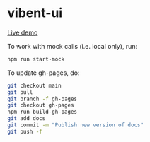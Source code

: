 # vibent-ui

[Live demo](https://vibent.github.io/vibent-ui)

To work with mock calls (i.e. local only), run:

```bash
npm run start-mock
```

To update gh-pages, do:

```bash
git checkout main
git pull
git branch -f gh-pages
git checkout gh-pages
npm run build-gh-pages
git add docs
git commit -m "Publish new version of docs"
git push -f
```
